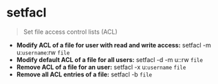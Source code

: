 # setfacl
> Set file access control lists (ACL)
- **Modify ACL of a file for user with read and write access:**
setfacl -m u:`username`:rw `file`
- **Modify default ACL of a file for all users:**
setfacl -d -m u::rw `file`
- **Remove ACL of a file for an user:**
setfacl -x u:`username` `file`
- **Remove all ACL entries of a file:**
setfacl -b `file`
